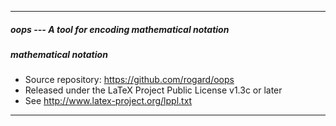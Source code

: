----------------------------------------------------------------
##### oops --- A tool for encoding mathematical notation
##### mathematical notation
- Source repository: https://github.com/rogard/oops
- Released under the LaTeX Project Public License v1.3c or later
- See http://www.latex-project.org/lppl.txt
----------------------------------------------------------------

